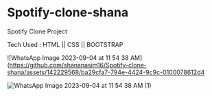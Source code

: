 # Spotify-clone-shana 
Spotify Clone Project

Tech Used : HTML || CSS || BOOTSTRAP


![WhatsApp Image 2023-09-04 at 11 54 38 AM](https://github.com/shananasim16/Spotify-clone-shana/assets/142229568/ba29cfa7-794e-4424-9c9c-0100078612d4


![WhatsApp Image 2023-09-04 at 11 54 38 AM (1)](https://github.com/shananasim16/Spotify-clone-shana/assets/142229568/9f743e6f-c52b-4286-8a84-5693b52bbe91)





